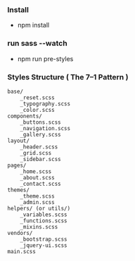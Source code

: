 ### Install

- npm install

### run sass --watch

-  npm run pre-styles

### Styles Structure ( The 7–1 Pattern )

```
base/
    _reset.scss
    _typography.scss
    _color.scss
components/
    _buttons.scss
    _navigation.scss
    _gallery.scss
layout/
    _header.scss
    _grid.scss
    _sidebar.scss
pages/
    _home.scss
    _about.scss
    _contact.scss
themes/
    _theme.scss
    _admin.scss
helpers/ (or utils/)
    _variables.scss
    _functions.scss
    _mixins.scss
vendors/
    _bootstrap.scss
    _jquery-ui.scss
main.scss
```

